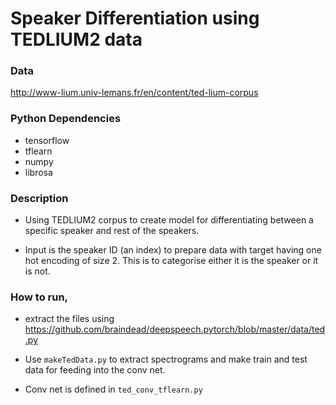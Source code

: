 # Speaker Differentiation using TEDLIUM2 data

### Data

http://www-lium.univ-lemans.fr/en/content/ted-lium-corpus

### Python Dependencies

- tensorflow
- tflearn
- numpy
- librosa

### Description

- Using TEDLIUM2 corpus to create model for differentiating between a specific speaker and rest of the speakers.

- Input is the speaker ID (an index) to prepare data with target having one hot encoding of size 2. This is to categorise either it is the speaker or it is not.

### How to run,

- extract the files using https://github.com/braindead/deepspeech.pytorch/blob/master/data/ted.py

- Use `makeTedData.py` to extract spectrograms and make train and test data for feeding into the conv net.

- Conv net is defined in `ted_conv_tflearn.py`
